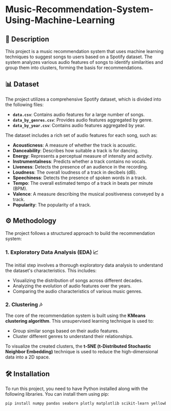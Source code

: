 # Music-Recommendation-System-Using-Machine-Learning

## 🎵 Description

This project is a music recommendation system that uses machine learning techniques to suggest songs to users based on a Spotify dataset. The system analyzes various audio features of songs to identify similarities and group them into clusters, forming the basis for recommendations.

## 📊 Dataset

The project utilizes a comprehensive Spotify dataset, which is divided into the following files:

* **`data.csv`**: Contains audio features for a large number of songs.
* **`data_by_genres.csv`**: Provides audio features aggregated by genre.
* **`data_by_year.csv`**: Contains audio features aggregated by year.

The dataset includes a rich set of audio features for each song, such as:

* **Acousticness**: A measure of whether the track is acoustic.
* **Danceability**: Describes how suitable a track is for dancing.
* **Energy**: Represents a perceptual measure of intensity and activity.
* **Instrumentalness**: Predicts whether a track contains no vocals.
* **Liveness**: Detects the presence of an audience in the recording.
* **Loudness**: The overall loudness of a track in decibels (dB).
* **Speechiness**: Detects the presence of spoken words in a track.
* **Tempo**: The overall estimated tempo of a track in beats per minute (BPM).
* **Valence**: A measure describing the musical positiveness conveyed by a track.
* **Popularity**: The popularity of a track.

## ⚙️ Methodology

The project follows a structured approach to build the recommendation system:

### 1. Exploratory Data Analysis (EDA) 📈

The initial step involves a thorough exploratory data analysis to understand the dataset's characteristics. This includes:

* Visualizing the distribution of songs across different decades.
* Analyzing the evolution of audio features over the years.
* Comparing the audio characteristics of various music genres.

### 2. Clustering 🎶

The core of the recommendation system is built using the **KMeans clustering algorithm**. This unsupervised learning technique is used to:

* Group similar songs based on their audio features.
* Cluster different genres to understand their relationships.

To visualize the created clusters, the **t-SNE (t-Distributed Stochastic Neighbor Embedding)** technique is used to reduce the high-dimensional data into a 2D space.

## 🛠️ Installation

To run this project, you need to have Python installed along with the following libraries. You can install them using pip:

```bash
pip install numpy pandas seaborn plotly matplotlib scikit-learn yellowbrick
